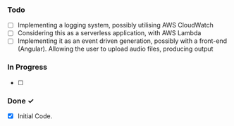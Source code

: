 ### Todo

- [ ] Implementing a logging system, possibly utilising AWS CloudWatch
- [ ] Considering this as a serverless application, with  AWS Lambda
- [ ] Implementing it as an event driven generation, possibly with a front-end (Angular). Allowing the user to upload audio files, producing output   

### In Progress

- [ ] 

### Done ✓

- [x] Initial Code.